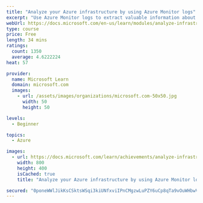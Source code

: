 ```yaml
---
title: "Analyze your Azure infrastructure by using Azure Monitor logs"
excerpt: "Use Azure Monitor logs to extract valuable information about your infrastructure from log data."
webUrl: https://docs.microsoft.com/en-us/learn/modules/analyze-infrastructure-with-azure-monitor-logs/
type: course
price: Free
length: 34 mins
ratings:
  count: 1350
  average: 4.6222224
heat: 57

provider:
  name: Microsoft Learn
  domain: microsoft.com
  images:
    - url: /assets/images/organizations/microsoft.com-50x50.jpg
      width: 50
      height: 50

levels:
  - Beginner

topics:
  - Azure

images:
  - url: https://docs.microsoft.com/learn/achievements/analyze-infrastructure-with-azure-monitor-logs-social.png
    width: 800
    height: 400
    isCached: true
    title: "Analyze your Azure infrastructure by using Azure Monitor logs"

secured: "0poneWWlJikKsCSktsWSqi3kiUNfxviIPnCMgzwLuPZY6uCp8qTa9vOuWHbwVdpDj3MJDRrmyjJZIaQkStEIab1S9d5J99zbpYLdanYKk7WFkwYRgJf9ygeFR+jElbRU9Ks1tdFizQzqz+vLWluoK1OrEAwKBZ/PKIVGOHn55kPvEvRoBhIcafJ2J/TkijWgjhFTEaljwpuULndNdRD7h/lM8oLPmc044bkOpNLS53/b1w/dlW08s5UDK3k1WYKucdw7lsQI6RjxYGTegrNoqYZdACcDT6G3hdzlxpsn1qP+m5TZEo+0+8/lZlGcSvM7ZsliaoREgb4j+da6RI/G8+Nq4Mz3iNwzNZmq5HPGuhLzXkab16FliPTF2ik/KtCkTQ1qDG3JRTV+FF3lM7sX8g==;WUxn1yyXuHGN88OzxGKDlg=="
---
```


